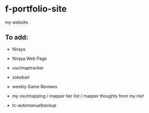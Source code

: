 # f-portfolio-site
my website .

## To add:
- Niraya
- Niraya Web Page
- osu!maptracker
- sokoban
- weekly Game Reviews

- my osu!mapping / mapper tier list / mapper thoughts from my me!
- tc-automanualbackup
